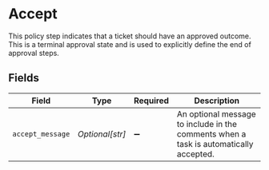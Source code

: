 # Accept

This policy step indicates that a ticket should have an approved outcome. This is a terminal approval state and is used to explicitly define the end of approval steps.


## Fields

| Field                                                                                 | Type                                                                                  | Required                                                                              | Description                                                                           |
| ------------------------------------------------------------------------------------- | ------------------------------------------------------------------------------------- | ------------------------------------------------------------------------------------- | ------------------------------------------------------------------------------------- |
| `accept_message`                                                                      | *Optional[str]*                                                                       | :heavy_minus_sign:                                                                    | An optional message to include in the comments when a task is automatically accepted. |